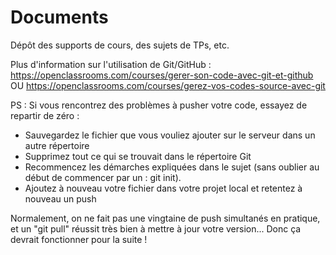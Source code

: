 # Documents
Dépôt des supports de cours, des sujets de TPs, etc.

Plus d'information sur l'utilisation de Git/GitHub :
https://openclassrooms.com/courses/gerer-son-code-avec-git-et-github 
OU
https://openclassrooms.com/courses/gerez-vos-codes-source-avec-git

PS : Si vous rencontrez des problèmes à pusher votre code, essayez de repartir de zéro :
- Sauvegardez le fichier que vous vouliez ajouter sur le serveur dans un autre répertoire
- Supprimez tout ce qui se trouvait dans le répertoire Git  
- Recommencez les démarches expliquées dans le sujet (sans oublier au début de commencer par un : git init).
- Ajoutez à nouveau votre fichier dans votre projet local et retentez à nouveau un push

Normalement, on ne fait pas une vingtaine de push simultanés en pratique, et un "git pull" réussit très bien à mettre à jour votre version... Donc ça devrait fonctionner pour la suite !
